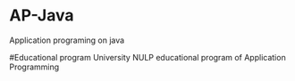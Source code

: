 # AP-Java
Application programing on java

#Educational program 
University NULP educational program of Application Programming
